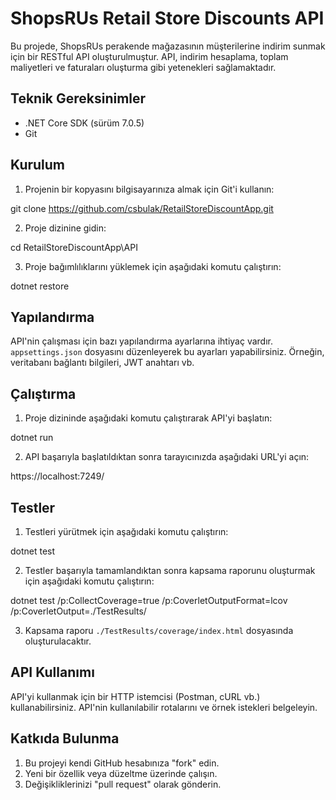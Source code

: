 # ShopsRUs Retail Store Discounts API

Bu projede, ShopsRUs perakende mağazasının müşterilerine indirim sunmak için bir RESTful API oluşturulmuştur. API, indirim hesaplama, toplam maliyetleri ve faturaları oluşturma gibi yetenekleri sağlamaktadır.

## Teknik Gereksinimler

- .NET Core SDK (sürüm 7.0.5)
- Git

## Kurulum

1. Projenin bir kopyasını bilgisayarınıza almak için Git'i kullanın:

git clone https://github.com/csbulak/RetailStoreDiscountApp.git


2. Proje dizinine gidin:

cd RetailStoreDiscountApp\API


3. Proje bağımlılıklarını yüklemek için aşağıdaki komutu çalıştırın:

dotnet restore


## Yapılandırma

API'nin çalışması için bazı yapılandırma ayarlarına ihtiyaç vardır. `appsettings.json` dosyasını düzenleyerek bu ayarları yapabilirsiniz. Örneğin, veritabanı bağlantı bilgileri, JWT anahtarı vb.

## Çalıştırma

1. Proje dizininde aşağıdaki komutu çalıştırarak API'yi başlatın:

dotnet run


2. API başarıyla başlatıldıktan sonra tarayıcınızda aşağıdaki URL'yi açın:

https://localhost:7249/


## Testler

1. Testleri yürütmek için aşağıdaki komutu çalıştırın:

dotnet test


2. Testler başarıyla tamamlandıktan sonra kapsama raporunu oluşturmak için aşağıdaki komutu çalıştırın:

dotnet test /p:CollectCoverage=true /p:CoverletOutputFormat=lcov /p:CoverletOutput=./TestResults/


3. Kapsama raporu `./TestResults/coverage/index.html` dosyasında oluşturulacaktır.

## API Kullanımı

API'yi kullanmak için bir HTTP istemcisi (Postman, cURL vb.) kullanabilirsiniz. API'nin kullanılabilir rotalarını ve örnek istekleri belgeleyin.

## Katkıda Bulunma

1. Bu projeyi kendi GitHub hesabınıza "fork" edin.
2. Yeni bir özellik veya düzeltme üzerinde çalışın.
3. Değişikliklerinizi "pull request" olarak gönderin.
